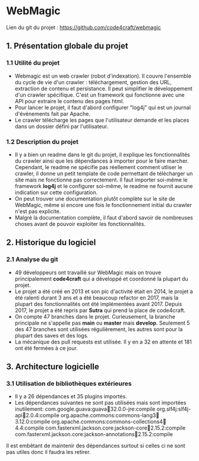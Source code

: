 # WebMagic

Lien du git du projet : https://github.com/code4craft/webmagic

## 1. Présentation globale du projet

### 1.1 Utilité du projet

* Webmagic est un web crawler (robot d'indexation). Il couvre l'ensemble du cycle de vie d'un crawler : téléchargement, gestion des URL, extraction de contenu et persistance. Il peut simplifier le développement d'un crawler spécifique.
  C'est un framework qui fonctionne avec une API pour extraire le contenu des pages html.
* Pour lancer le projet, il faut d'abord configurer "log4j" qui est un journal d'événements fait par Apache.
* Le crawler télécharge les pages que l'utilisateur demande et les places dans un dossier défini par l'utilisateur.

### 1.2 Description du projet

* Il y a bien un readme dans le git du projet, il explique les fonctionnalités du crawler ainsi que les dépendances à importer pour le faire marcher. Cependant, le readme ne spécifie pas réellement comment utliser le crawler, il donne un petit template de code permettant de télécharger un site mais ne fonctionne pas correctement.
Il faut importer soi-même le framework **log4j** et le configurer soi-même, le readme ne fournit aucune indication sur cette configuration.
* On peut trouver une documentation plutôt complète sur le site de WebMagic, même si encore une fois le fonctionnement initial du crawler n'est pas explicite.
* Malgré la documentation complète, il faut d'abord savoir de nombreuses choses avant de pouvoir exploiter les fonctionnalités.

## 2. Historique du logiciel

### 2.1 Analyse du git
* 49 développeurs ont travaillé sur WebMagic mais on trouve principalement **code4craft** qui a développé et coordonné la plupart du projet.
* Le projet a été créé en 2013 et son pic d'activité était en 2014, le projet a été ralenti durant 3 ans et a été beaucoup refactor en 2017, mais la plupart des fonctionnalités ont été implémentées avant 2017. Depuis 2017, le projet a été repris par **Sutra** qui prend la place de code4craft.
* On compte 47 branches dans le projet. Curieusement, la branche principale ne s'appelle pas **main** ou **master** mais **develop**. Seulement 5 des 47 branches sont utilisées régulièrement, les autres sont pour la plupart des saves et des logs.
* La mécanique des pull requests est utilisée. Il y en a 32 en attente et 181 ont été fermées à ce jour.



## 3. Architecture logicielle

### 3.1 Utilisation de bibliothèques extérieures
* Il y a 26 dépendances et 35 plugins importés.
* Les dépendances suivantes ne sont pas utilisées mais sont importées inutilement:
  com.google.guava:guava:jar:32.0.0-jre:compile
  org.slf4j:slf4j-api:jar:2.0.4:compile
  org.apache.commons:commons-lang3:jar:3.12.0:compile
  org.apache.commons:commons-collections4:jar:4.4:compile
  com.fasterxml.jackson.core:jackson-core:jar:2.15.2:compile
  com.fasterxml.jackson.core:jackson-annotations:jar:2.15.2:compile

Il est embêtant de maintenir des dépendances surtout si celles ci ne sont pas utiles donc il faudra les retirer.


